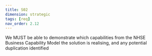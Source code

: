 ```yaml
---
title: S02
dimension: strategic
tags: [req]
nav_order: 2.12
---
```


We MUST be able to demonstrate which capabilities from the NHSE Business Capability Model the solution is realising, and any potential duplication identified 